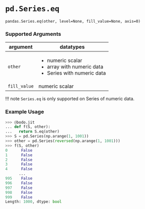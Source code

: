 # `pd.Series.eq`

`pandas.Series.eq(other, level=None, fill_value=None, axis=0)`

### Supported Arguments

| argument | datatypes |
|--------------|-----------------------------------------------------------------------------------------------------------|
| `other` | <ul><li> numeric scalar </li><li> array with numeric data </li><li> Series with numeric data </li></ul> |
| `fill_value` | numeric scalar |

!!! note
`Series.eq` is only supported on Series of numeric data.

### Example Usage

```py
>>> @bodo.jit
... def f(S, other):
...   return S.eq(other)
>>> S = pd.Series(np.arange(1, 1001))
>>> other = pd.Series(reversed(np.arange(1, 1001)))
>>> f(S, other)
0      False
1      False
2      False
3      False
4      False
      ...
995    False
996    False
997    False
998    False
999    False
Length: 1000, dtype: bool
```
